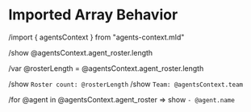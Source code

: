 # Imported Array Behavior

/import { agentsContext } from "agents-context.mld"

/show @agentsContext.agent_roster.length

/var @rosterLength = @agentsContext.agent_roster.length

/show `Roster count: @rosterLength`
/show `Team: @agentsContext.team`

/for @agent in @agentsContext.agent_roster => show `- @agent.name`
